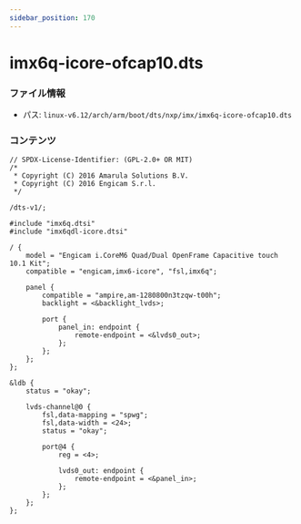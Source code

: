 ```yaml
---
sidebar_position: 170
---
```

# imx6q-icore-ofcap10.dts

### ファイル情報

- パス: `linux-v6.12/arch/arm/boot/dts/nxp/imx/imx6q-icore-ofcap10.dts`

### コンテンツ

```dts
// SPDX-License-Identifier: (GPL-2.0+ OR MIT)
/*
 * Copyright (C) 2016 Amarula Solutions B.V.
 * Copyright (C) 2016 Engicam S.r.l.
 */

/dts-v1/;

#include "imx6q.dtsi"
#include "imx6qdl-icore.dtsi"

/ {
	model = "Engicam i.CoreM6 Quad/Dual OpenFrame Capacitive touch 10.1 Kit";
	compatible = "engicam,imx6-icore", "fsl,imx6q";

	panel {
		compatible = "ampire,am-1280800n3tzqw-t00h";
		backlight = <&backlight_lvds>;

		port {
			panel_in: endpoint {
				remote-endpoint = <&lvds0_out>;
			};
		};
	};
};

&ldb {
	status = "okay";

	lvds-channel@0 {
		fsl,data-mapping = "spwg";
		fsl,data-width = <24>;
		status = "okay";

		port@4 {
			reg = <4>;

			lvds0_out: endpoint {
				remote-endpoint = <&panel_in>;
			};
		};
	};
};

```
